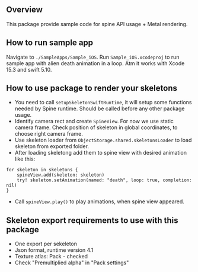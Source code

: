 ## Overview

This package provide sample code for spine API usage + Metal rendering.

## How to run sample app

Navigate to `./SampleApps/Sample_iOS`. Run `Sample_iOS.xcodeproj` to run sample app with alien death animation in a loop.
Atm it works with Xcode 15.3 and swift 5.10.

## How to use package to render your skeletons

- You need to call `setupSkeletonSwiftRuntime`, it will setup some functions needed by Spine runtime. Should be called before any other package usage.
- Identify camera rect and create `SpineView`. For now we use static camera frame. Check position of skeleton in global coordinates, to choose right camera frame.
- Use skeleton loader from `ObjectStorage.shared.skeletonsLoader` to load skeleton from exported folder.
- After loading skeletong add them to spine view with desired animation like this:
```
for skeleton in skeletons {
    spineView.add(skeleton: skeleton)
    try! skeleton.setAnimation(named: "death", loop: true, completion: nil)
}
```
- Call `spineView.play()` to play animations, when spine view appeared.
 
## Skeleton export requirements to use with this package

- One export per sekeleton
- Json format, runtime version 4.1
- Texture atlas: Pack - checked
- Check "Premultiplied alpha" in "Pack settings"
